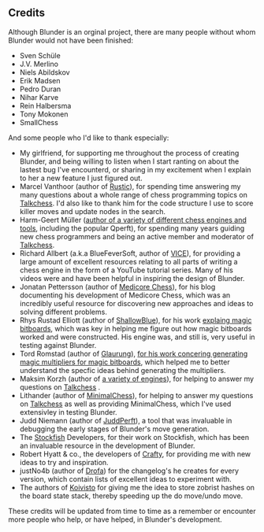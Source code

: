  Credits
 -------
 
 Although Blunder is an orginal project, there are many people without whom Blunder would not have been finished:
 
 * Sven Schüle 
 * J.V. Merlino 
 * Niels Abildskov 
 * Erik Madsen 
 * Pedro Duran 
 * Nihar Karve
 * Rein Halbersma 
 * Tony Mokonen 
 * SmallChess

And some people who I'd like to thank especially:
 * My girlfriend, for supporting me throughout the process of creating Blunder, and being willing to listen when I start ranting on about the lastest bug I've encounterd, or sharing in my excitement when I explain to her a new feature I just figured out.
 * Marcel Vanthoor (author of [Rustic](https://github.com/mvanthoor/rustic)), for spending time
   answering my many questions about a whole range of chess programming topics on [Talkchess](http://talkchess.com/forum3/index.php). I'd also like to thank him for the code structure I use to score killer moves and update nodes in the search.
 * Harm-Geert Müller ([author of a variety of different chess engines and tools](https://home.hccnet.nl/h.g.muller/chess.html), including the popular Qperft),
   for spending many years guiding new chess programmers and being an active member and moderator of [Talkchess](http://talkchess.com/forum3/index.php).
 * Richard Allbert (a.k.a BlueFeverSoft, author of [VICE](https://www.chessprogramming.org/Vice)), for providing a large amount of excellent resources
   relating to all parts of writing a chess engine in the form of a YouTube tutorial series. Many of his videos were and have been helpful in inspiring
   the design of Blunder.
  * Jonatan Pettersson (author of [Medicore Chess](http://mediocrechess.blogspot.com/)), for his blog documenting his development of Medicore Chess, which was
    an incredibly useful resource for discovering new approaches and ideas to solving different problems.
  * Rhys Rustad Elliott (author of [ShallowBlue](https://github.com/GunshipPenguin/shallow-blue/tree/master/src)), for his work [explaing magic bitboards](), which 
    was key in helping me figure out how magic bitboards worked and were constructed. His engine was, and still is, very useful in testing against Blunder.
  * Tord Romstad (author of [Glaurung](https://www.chessprogramming.org/Glaurung)), [for his work concering generating magic multipliers for magic bitboards](https://www.chessprogramming.org/index.php?title=Looking_for_Magics),
    which helped me to better understand the specfic ideas behind generating the multipliers.
  * Maksim Korzh (author of [a variety of engines](https://www.chessprogramming.org/Maksim_Korzh)), for helping to answer my questions on 
    [Talkchess](http://talkchess.com/forum3/index.php) . 
  * Lithander (author of [MinimalChess](https://github.com/lithander/MinimalChessEngine)), for helping to answer my questions on 
    [Talkchess](http://talkchess.com/forum3/index.php) as well as providing MinimalChess, which I've used extensivley in testing Blunder.
  * Judd Niemann (author of [JuddPerft](https://github.com/jniemann66/juddperft)), a tool that was invaluable in debugging the early stages of Blunder's
    move generation.
  * The [Stockfish](https://github.com/official-stockfish/Stockfish/tree/master/src) Developers, for their work on Stockfish, which has been an invaluable resource in the development of Blunder.
  * Robert Hyatt & co., the developers of [Crafty](https://www.chessprogramming.org/Crafty), for providing me with new ideas to try and inspiration.
  * justNo4b (author of [Drofa](https://github.com/justNo4b/Drofa)) for the changelog's he creates for every 
  version, which contain lists of excellent ideas to experiment with.
  * The authors of [Koivisto](https://github.com/Luecx/Koivisto) for giving me the idea to store zobrist hashes on the
  board state stack, thereby speeding up the do move/undo move.

 
 These credits will be updated from time to time as a remember or encounter more people who help, or have helped,
 in Blunder's development.
